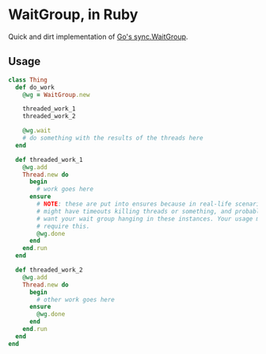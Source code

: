 WaitGroup, in Ruby
==================

Quick and dirt implementation of [Go's sync.WaitGroup](https://golang.org/pkg/sync/#WaitGroup).

## Usage

```ruby
class Thing
  def do_work
    @wg = WaitGroup.new

    threaded_work_1
    threaded_work_2

    @wg.wait
    # do something with the results of the threads here
  end

  def threaded_work_1
    @wg.add
    Thread.new do
      begin
        # work goes here
      ensure
        # NOTE: these are put into ensures because in real-life scenarios you
        # might have timeouts killing threads or something, and probably don't
        # want your wait group hanging in these instances. Your usage may not
        # require this.
        @wg.done
      end
    end.run
  end

  def threaded_work_2
    @wg.add
    Thread.new do
      begin
        # other work goes here
      ensure
        @wg.done
      end
    end.run
  end
end
```

